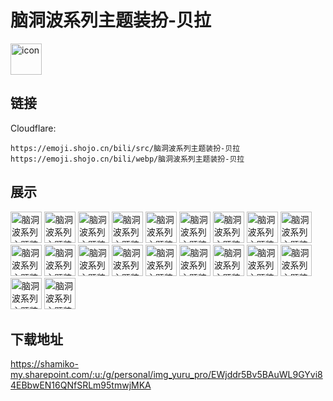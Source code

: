 # 脑洞波系列主题装扮-贝拉
<img src="https://emoji.shojo.cn/bili/src/脑洞波系列主题装扮-贝拉/icon.png" width="50" height="50" alt="icon">

## 链接
Cloudflare:
```
https://emoji.shojo.cn/bili/src/脑洞波系列主题装扮-贝拉
https://emoji.shojo.cn/bili/webp/脑洞波系列主题装扮-贝拉
```
## 展示
<img src="https://emoji.shojo.cn/bili/src/脑洞波系列主题装扮-贝拉/脑洞波系列主题装扮-贝拉-我们是.png" width="50" height="50" alt="脑洞波系列主题装扮-贝拉-我们是">
<img src="https://emoji.shojo.cn/bili/src/脑洞波系列主题装扮-贝拉/脑洞波系列主题装扮-贝拉-哈哈哈.png" width="50" height="50" alt="脑洞波系列主题装扮-贝拉-哈哈哈">
<img src="https://emoji.shojo.cn/bili/src/脑洞波系列主题装扮-贝拉/脑洞波系列主题装扮-贝拉-贝极星.png" width="50" height="50" alt="脑洞波系列主题装扮-贝拉-贝极星">
<img src="https://emoji.shojo.cn/bili/src/脑洞波系列主题装扮-贝拉/脑洞波系列主题装扮-贝拉-讨厌.png" width="50" height="50" alt="脑洞波系列主题装扮-贝拉-讨厌">
<img src="https://emoji.shojo.cn/bili/src/脑洞波系列主题装扮-贝拉/脑洞波系列主题装扮-贝拉-吃东西.png" width="50" height="50" alt="脑洞波系列主题装扮-贝拉-吃东西">
<img src="https://emoji.shojo.cn/bili/src/脑洞波系列主题装扮-贝拉/脑洞波系列主题装扮-贝拉-欢呼.png" width="50" height="50" alt="脑洞波系列主题装扮-贝拉-欢呼">
<img src="https://emoji.shojo.cn/bili/src/脑洞波系列主题装扮-贝拉/脑洞波系列主题装扮-贝拉-打招呼.png" width="50" height="50" alt="脑洞波系列主题装扮-贝拉-打招呼">
<img src="https://emoji.shojo.cn/bili/src/脑洞波系列主题装扮-贝拉/脑洞波系列主题装扮-贝拉-无语.png" width="50" height="50" alt="脑洞波系列主题装扮-贝拉-无语">
<img src="https://emoji.shojo.cn/bili/src/脑洞波系列主题装扮-贝拉/脑洞波系列主题装扮-贝拉-惬意.png" width="50" height="50" alt="脑洞波系列主题装扮-贝拉-惬意">
<img src="https://emoji.shojo.cn/bili/src/脑洞波系列主题装扮-贝拉/脑洞波系列主题装扮-贝拉-发呆.png" width="50" height="50" alt="脑洞波系列主题装扮-贝拉-发呆">
<img src="https://emoji.shojo.cn/bili/src/脑洞波系列主题装扮-贝拉/脑洞波系列主题装扮-贝拉-锻炼.png" width="50" height="50" alt="脑洞波系列主题装扮-贝拉-锻炼">
<img src="https://emoji.shojo.cn/bili/src/脑洞波系列主题装扮-贝拉/脑洞波系列主题装扮-贝拉-敲打.png" width="50" height="50" alt="脑洞波系列主题装扮-贝拉-敲打">
<img src="https://emoji.shojo.cn/bili/src/脑洞波系列主题装扮-贝拉/脑洞波系列主题装扮-贝拉-怀疑.png" width="50" height="50" alt="脑洞波系列主题装扮-贝拉-怀疑">
<img src="https://emoji.shojo.cn/bili/src/脑洞波系列主题装扮-贝拉/脑洞波系列主题装扮-贝拉-操心.png" width="50" height="50" alt="脑洞波系列主题装扮-贝拉-操心">
<img src="https://emoji.shojo.cn/bili/src/脑洞波系列主题装扮-贝拉/脑洞波系列主题装扮-贝拉-阳光开朗.png" width="50" height="50" alt="脑洞波系列主题装扮-贝拉-阳光开朗">
<img src="https://emoji.shojo.cn/bili/src/脑洞波系列主题装扮-贝拉/脑洞波系列主题装扮-贝拉-飞踢.png" width="50" height="50" alt="脑洞波系列主题装扮-贝拉-飞踢">
<img src="https://emoji.shojo.cn/bili/src/脑洞波系列主题装扮-贝拉/脑洞波系列主题装扮-贝拉-追赶.png" width="50" height="50" alt="脑洞波系列主题装扮-贝拉-追赶">
<img src="https://emoji.shojo.cn/bili/src/脑洞波系列主题装扮-贝拉/脑洞波系列主题装扮-贝拉-相信光.png" width="50" height="50" alt="脑洞波系列主题装扮-贝拉-相信光">
<img src="https://emoji.shojo.cn/bili/src/脑洞波系列主题装扮-贝拉/脑洞波系列主题装扮-贝拉-戳手指.png" width="50" height="50" alt="脑洞波系列主题装扮-贝拉-戳手指">
<img src="https://emoji.shojo.cn/bili/src/脑洞波系列主题装扮-贝拉/脑洞波系列主题装扮-贝拉-生气.png" width="50" height="50" alt="脑洞波系列主题装扮-贝拉-生气">

## 下载地址

https://shamiko-my.sharepoint.com/:u:/g/personal/img_yuru_pro/EWjddr5Bv5BAuWL9GYvi84EBbwEN16QNfSRLm95tmwjMKA